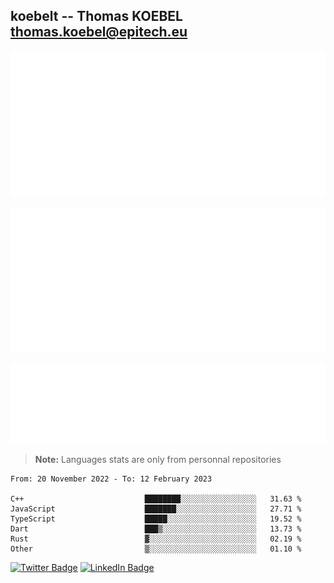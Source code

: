 ## koebelt -- Thomas KOEBEL <thomas.koebel@epitech.eu>

<!-- On github since 2018-->


![Metrics](/metrics.classic.svg)



<!--![Metrics](/metrics.plugin.introduction.repository.svg)-->
![Metrics](/metrics.plugin.isocalendar.svg)



![Metrics](/metrics.plugin.languages.svg)

> **Note:** Languages stats are only from personnal repositories

<!--START_SECTION:waka-->

```text
From: 20 November 2022 - To: 12 February 2023

C++                           ████████░░░░░░░░░░░░░░░░░   31.63 %
JavaScript                    ███████░░░░░░░░░░░░░░░░░░   27.71 %
TypeScript                    █████░░░░░░░░░░░░░░░░░░░░   19.52 %
Dart                          ███▒░░░░░░░░░░░░░░░░░░░░░   13.73 %
Rust                          ▓░░░░░░░░░░░░░░░░░░░░░░░░   02.19 %
Other                         ▒░░░░░░░░░░░░░░░░░░░░░░░░   01.10 %
```

<!--END_SECTION:waka-->

[![Twitter Badge](https://img.shields.io/badge/Twitter-Profile-informational?style=flat&logo=twitter&logoColor=white&color=1CA2F1)](https://twitter.com/jesuis_roux)
[![LinkedIn Badge](https://img.shields.io/badge/LinkedIn-Profile-informational?style=flat&logo=linkedin&logoColor=white&color=0D76A8)](https://www.linkedin.com/in/koebelt/)
